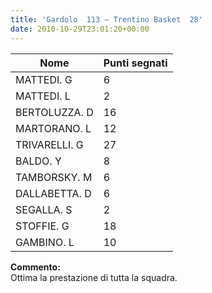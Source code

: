 ```yaml
---
title: 'Gardolo  113 – Trentino Basket  28'
date: 2010-10-29T23:01:20+00:00
---
```


| **Nome** | **Punti segnati** |
| -------- | ----------------- |
| MATTEDI. G | 6 |
| MATTEDI. L | 2 |
| BERTOLUZZA. D | 16 |
| MARTORANO. L | 12 |
| TRIVARELLI. G | 27 |
| BALDO. Y | 8 |
| TAMBORSKY. M | 6 |
| DALLABETTA. D | 6 |
| SEGALLA. S | 2 |
| STOFFIE. G | 18 |
| GAMBINO. L | 10 |

**Commento:**  
Ottima la prestazione di tutta la squadra.